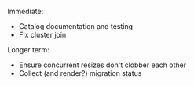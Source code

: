 
Immediate:
* Catalog documentation and testing
* Fix cluster join

Longer term:
* Ensure concurrent resizes don't clobber each other
* Collect (and render?) migration status
